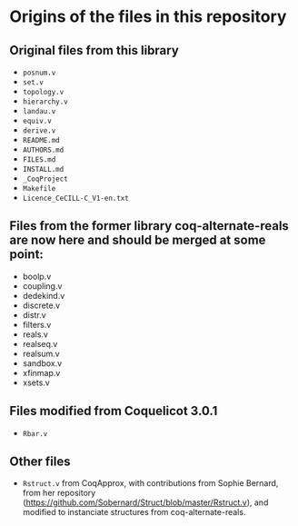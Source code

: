 # Origins of the files in this repository

## Original files from this library

- `posnum.v`
- `set.v`
- `topology.v`
- `hierarchy.v`
- `landau.v`
- `equiv.v`
- `derive.v`
- `README.md`
- `AUTHORS.md`
- `FILES.md`
- `INSTALL.md`
- `_CoqProject`
- `Makefile`
- `Licence_CeCILL-C_V1-en.txt`

## Files from the former library coq-alternate-reals are now here and should be merged at some point:
- boolp.v
- coupling.v
- dedekind.v
- discrete.v
- distr.v
- filters.v
- reals.v
- realseq.v
- realsum.v
- sandbox.v
- xfinmap.v
- xsets.v

## Files modified from Coquelicot 3.0.1
- `Rbar.v`

## Other files
- `Rstruct.v` from CoqApprox, with contributions from Sophie Bernard, from her repository (https://github.com/Sobernard/Struct/blob/master/Rstruct.v), and modified to instanciate structures from coq-alternate-reals.


